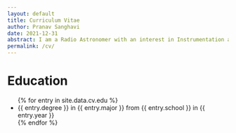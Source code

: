 ```yaml
---
layout: default
title: Curriculum Vitae
author: Pranav Sanghavi
date: 2021-12-31
abstract: I am a Radio Astronomer with an interest in Instrumentation and VLBI. I am currently completing my PhD at West Virginia University. My goal is to strive towards acquiring end-to-end experitise from analog chains to digital pipelines. I would like to build to telescopes to uncover the secrets of Fast Radio Bursts and Cosmology.
permalink: /cv/
---
```


# Education

<ul>
{% for entry in site.data.cv.edu %}
    <li>{{ entry.degree }} in {{ entry.major }} from {{ entry.school }} in {{ entry.year }}</li>
    </li>
{% endfor %}
</ul>
